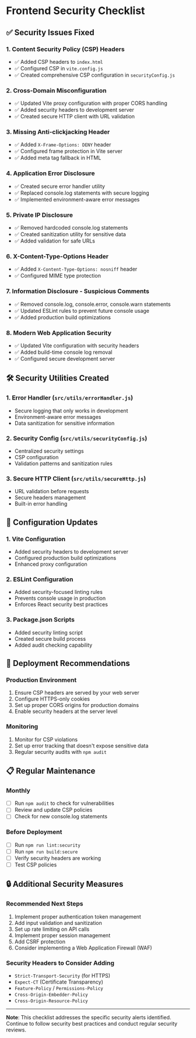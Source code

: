 # Frontend Security Checklist

## ✅ Security Issues Fixed

### 1. Content Security Policy (CSP) Headers
- ✅ Added CSP headers to `index.html`
- ✅ Configured CSP in `vite.config.js`
- ✅ Created comprehensive CSP configuration in `securityConfig.js`

### 2. Cross-Domain Misconfiguration
- ✅ Updated Vite proxy configuration with proper CORS handling
- ✅ Added security headers to development server
- ✅ Created secure HTTP client with URL validation

### 3. Missing Anti-clickjacking Header
- ✅ Added `X-Frame-Options: DENY` header
- ✅ Configured frame protection in Vite server
- ✅ Added meta tag fallback in HTML

### 4. Application Error Disclosure
- ✅ Created secure error handler utility
- ✅ Replaced console.log statements with secure logging
- ✅ Implemented environment-aware error messages

### 5. Private IP Disclosure
- ✅ Removed hardcoded console.log statements
- ✅ Created sanitization utility for sensitive data
- ✅ Added validation for safe URLs

### 6. X-Content-Type-Options Header
- ✅ Added `X-Content-Type-Options: nosniff` header
- ✅ Configured MIME type protection

### 7. Information Disclosure - Suspicious Comments
- ✅ Removed console.log, console.error, console.warn statements
- ✅ Updated ESLint rules to prevent future console usage
- ✅ Added production build optimizations

### 8. Modern Web Application Security
- ✅ Updated Vite configuration with security headers
- ✅ Added build-time console log removal
- ✅ Configured secure development server

## 🛠️ Security Utilities Created

### 1. Error Handler (`src/utils/errorHandler.js`)
- Secure logging that only works in development
- Environment-aware error messages
- Data sanitization for sensitive information

### 2. Security Config (`src/utils/securityConfig.js`)
- Centralized security settings
- CSP configuration
- Validation patterns and sanitization rules

### 3. Secure HTTP Client (`src/utils/secureHttp.js`)
- URL validation before requests
- Secure headers management
- Built-in error handling

## 🔧 Configuration Updates

### 1. Vite Configuration
- Added security headers to development server
- Configured production build optimizations
- Enhanced proxy configuration

### 2. ESLint Configuration
- Added security-focused linting rules
- Prevents console usage in production
- Enforces React security best practices

### 3. Package.json Scripts
- Added security linting script
- Created secure build process
- Added audit checking capability

## 🚀 Deployment Recommendations

### Production Environment
1. Ensure CSP headers are served by your web server
2. Configure HTTPS-only cookies
3. Set up proper CORS origins for production domains
4. Enable security headers at the server level

### Monitoring
1. Monitor for CSP violations
2. Set up error tracking that doesn't expose sensitive data
3. Regular security audits with `npm audit`

## 📋 Regular Maintenance

### Monthly
- [ ] Run `npm audit` to check for vulnerabilities
- [ ] Review and update CSP policies
- [ ] Check for new console.log statements

### Before Deployment
- [ ] Run `npm run lint:security`
- [ ] Run `npm run build:secure`
- [ ] Verify security headers are working
- [ ] Test CSP policies

## 🔒 Additional Security Measures

### Recommended Next Steps
1. Implement proper authentication token management
2. Add input validation and sanitization
3. Set up rate limiting on API calls
4. Implement proper session management
5. Add CSRF protection
6. Consider implementing a Web Application Firewall (WAF)

### Security Headers to Consider Adding
- `Strict-Transport-Security` (for HTTPS)
- `Expect-CT` (Certificate Transparency)
- `Feature-Policy` / `Permissions-Policy`
- `Cross-Origin-Embedder-Policy`
- `Cross-Origin-Resource-Policy`

---

**Note**: This checklist addresses the specific security alerts identified. Continue to follow security best practices and conduct regular security reviews.